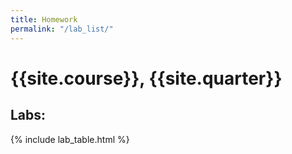 ```yaml
---
title: Homework
permalink: "/lab_list/"
---
```


# {{site.course}}, {{site.quarter}}

## Labs:
{% include lab_table.html %}

